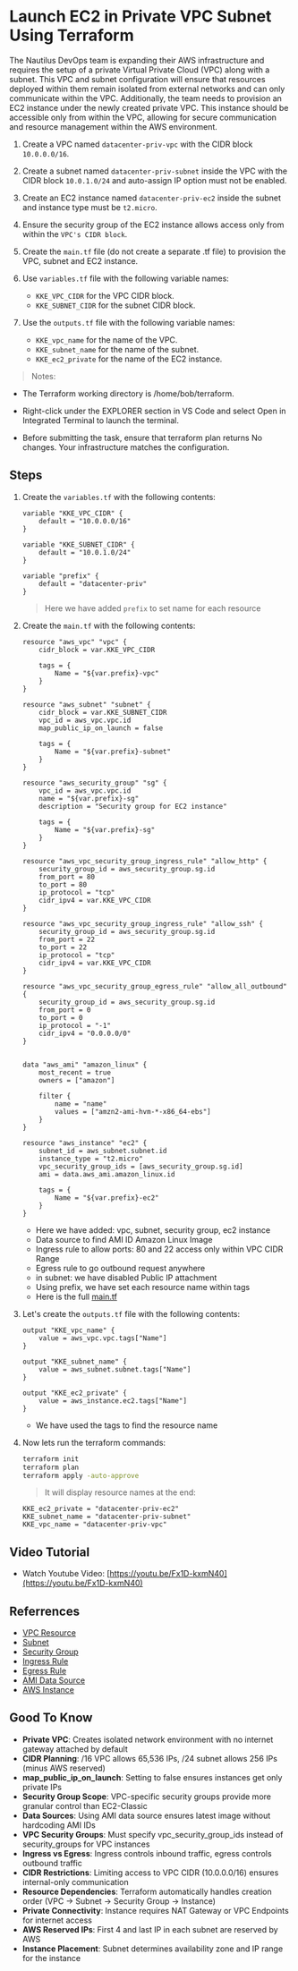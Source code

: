 # Launch EC2 in Private VPC Subnet Using Terraform

The Nautilus DevOps team is expanding their AWS infrastructure and requires the setup of a private Virtual Private Cloud (VPC) along with a subnet. This VPC and subnet configuration will ensure that resources deployed within them remain isolated from external networks and can only communicate within the VPC. Additionally, the team needs to provision an EC2 instance under the newly created private VPC. This instance should be accessible only from within the VPC, allowing for secure communication and resource management within the AWS environment.

1. Create a VPC named `datacenter-priv-vpc` with the CIDR block `10.0.0.0/16`.

2. Create a subnet named `datacenter-priv-subnet` inside the VPC with the CIDR block `10.0.1.0/24` and auto-assign IP option must not be enabled.

3. Create an EC2 instance named `datacenter-priv-ec2` inside the subnet and instance type must be `t2.micro`.

4. Ensure the security group of the EC2 instance allows access only from within the `VPC's CIDR block`.

5. Create the `main.tf` file (do not create a separate .tf file) to provision the VPC, subnet and EC2 instance.

6. Use `variables.tf` file with the following variable names:

    - `KKE_VPC_CIDR` for the VPC CIDR block.
    - `KKE_SUBNET_CIDR` for the subnet CIDR block.

7. Use the `outputs.tf` file with the following variable names:

    - `KKE_vpc_name` for the name of the VPC.
    - `KKE_subnet_name` for the name of the subnet.
    - `KKE_ec2_private` for the name of the EC2 instance.

> Notes:

- The Terraform working directory is /home/bob/terraform.

- Right-click under the EXPLORER section in VS Code and select Open in Integrated Terminal to launch the terminal.

- Before submitting the task, ensure that terraform plan returns No changes. Your infrastructure matches the configuration.

## Steps

1. Create the `variables.tf` with the following contents:

    ```hcl
    variable "KKE_VPC_CIDR" {
        default = "10.0.0.0/16"
    }

    variable "KKE_SUBNET_CIDR" {
        default = "10.0.1.0/24"
    }

    variable "prefix" {
        default = "datacenter-priv"
    }
    ```

    > Here we have added `prefix` to set name for each resource

2. Create the `main.tf` with the following contents:

    ```hcl
    resource "aws_vpc" "vpc" {
        cidr_block = var.KKE_VPC_CIDR

        tags = {
            Name = "${var.prefix}-vpc"
        }
    }

    resource "aws_subnet" "subnet" {
        cidr_block = var.KKE_SUBNET_CIDR
        vpc_id = aws_vpc.vpc.id
        map_public_ip_on_launch = false

        tags = {
            Name = "${var.prefix}-subnet"
        }
    }

    resource "aws_security_group" "sg" {
        vpc_id = aws_vpc.vpc.id
        name = "${var.prefix}-sg"
        description = "Security group for EC2 instance"

        tags = {
            Name = "${var.prefix}-sg"
        }
    }

    resource "aws_vpc_security_group_ingress_rule" "allow_http" {
        security_group_id = aws_security_group.sg.id
        from_port = 80
        to_port = 80
        ip_protocol = "tcp"
        cidr_ipv4 = var.KKE_VPC_CIDR
    }

    resource "aws_vpc_security_group_ingress_rule" "allow_ssh" {
        security_group_id = aws_security_group.sg.id
        from_port = 22
        to_port = 22
        ip_protocol = "tcp"
        cidr_ipv4 = var.KKE_VPC_CIDR
    }

    resource "aws_vpc_security_group_egress_rule" "allow_all_outbound" {
        security_group_id = aws_security_group.sg.id
        from_port = 0
        to_port = 0
        ip_protocol = "-1"
        cidr_ipv4 = "0.0.0.0/0"
    }


    data "aws_ami" "amazon_linux" {
        most_recent = true
        owners = ["amazon"]

        filter {
            name = "name"
            values = ["amzn2-ami-hvm-*-x86_64-ebs"]
        }
    }

    resource "aws_instance" "ec2" {
        subnet_id = aws_subnet.subnet.id
        instance_type = "t2.micro"
        vpc_security_group_ids = [aws_security_group.sg.id]
        ami = data.aws_ami.amazon_linux.id

        tags = {
            Name = "${var.prefix}-ec2"
        }
    }
    ```

    - Here we have added: vpc, subnet, security group, ec2 instance
    - Data source to find AMI ID Amazon Linux Image
    - Ingress rule to allow ports: 80 and 22 access only within VPC CIDR Range
    - Egress rule to go outbound request anywhere
    - in subnet: we have disabled Public IP attachment
    - Using prefix, we have set each resource name within tags
    - Here is the full [main.tf](../files/terraform_ec2_instance_launch_private_subnet_98.tf)

3. Let's create the `outputs.tf` file with the following contents:

    ```hcl
    output "KKE_vpc_name" {
        value = aws_vpc.vpc.tags["Name"]
    }

    output "KKE_subnet_name" {
        value = aws_subnet.subnet.tags["Name"]
    }

    output "KKE_ec2_private" {
        value = aws_instance.ec2.tags["Name"]
    }
    ```

    - We have used the tags to find the resource name

4. Now lets run the terraform commands:

    ```sh
    terraform init
    terraform plan
    terraform apply -auto-approve
    ```

    > It will display resource names at the end:

    ```output
    KKE_ec2_private = "datacenter-priv-ec2"
    KKE_subnet_name = "datacenter-priv-subnet"
    KKE_vpc_name = "datacenter-priv-vpc"
    ```

## Video Tutorial

- Watch Youtube Video: [https://youtu.be/Fx1D-kxmN40](https://youtu.be/Fx1D-kxmN40)

## Referrences

- [VPC Resource](https://registry.terraform.io/providers/hashicorp/aws/latest/docs/resources/vpc)
- [Subnet](https://registry.terraform.io/providers/hashicorp/aws/latest/docs/resources/subnet)
- [Security Group](https://registry.terraform.io/providers/hashicorp/aws/latest/docs/resources/security_group)
- [Ingress Rule](https://registry.terraform.io/providers/hashicorp/aws/latest/docs/resources/vpc_security_group_ingress_rule)
- [Egress Rule](https://registry.terraform.io/providers/hashicorp/aws/latest/docs/resources/vpc_security_group_egress_rule)
- [AMI Data Source](https://registry.terraform.io/providers/hashicorp/aws/latest/docs/data-sources/ami)
- [AWS Instance](https://registry.terraform.io/providers/hashicorp/aws/latest/docs/resources/instance)

## Good To Know

- **Private VPC**: Creates isolated network environment with no internet gateway attached by default
- **CIDR Planning**: /16 VPC allows 65,536 IPs, /24 subnet allows 256 IPs (minus AWS reserved)
- **map_public_ip_on_launch**: Setting to false ensures instances get only private IPs
- **Security Group Scope**: VPC-specific security groups provide more granular control than EC2-Classic
- **Data Sources**: Using AMI data source ensures latest image without hardcoding AMI IDs
- **VPC Security Groups**: Must specify vpc_security_group_ids instead of security_groups for VPC instances
- **Ingress vs Egress**: Ingress controls inbound traffic, egress controls outbound traffic
- **CIDR Restrictions**: Limiting access to VPC CIDR (10.0.0.0/16) ensures internal-only communication
- **Resource Dependencies**: Terraform automatically handles creation order (VPC → Subnet → Security Group → Instance)
- **Private Connectivity**: Instance requires NAT Gateway or VPC Endpoints for internet access
- **AWS Reserved IPs**: First 4 and last IP in each subnet are reserved by AWS
- **Instance Placement**: Subnet determines availability zone and IP range for the instance
